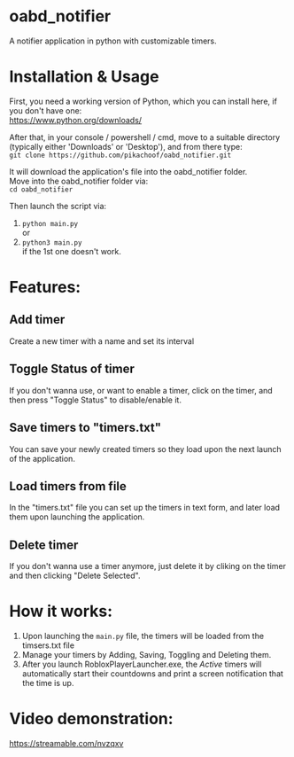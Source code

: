 # oabd_notifier
A notifier application in python with customizable timers.

# Installation & Usage
First, you need a working version of Python, which you can install here, if you don't have one:  
https://www.python.org/downloads/  

After that, in your console / powershell / cmd, move to a suitable directory (typically either 'Downloads' or 'Desktop'), and from there type:  
```git clone https://github.com/pikachoof/oabd_notifier.git```  
  
It will download the application's file into the oabd_notifier folder.  
Move into the oabd_notifier folder via:  
```cd oabd_notifier```  
  
Then launch the script via:  
1) ```python main.py```  
or  
2) ```python3 main.py```  
if the 1st one doesn't work.  
  
# Features:
## Add timer
Create a new timer with a name and set its interval

## Toggle Status of timer
If you don't wanna use, or want to enable a timer, click on the timer, and then press "Toggle Status" to disable/enable it.

## Save timers to "timers.txt"
You can save your newly created timers so they load upon the next launch of the application.

## Load timers from file
In the "timers.txt" file you can set up the timers in text form, and later load them upon launching the application.

## Delete timer
If you don't wanna use a timer anymore, just delete it by cliking on the timer and then clicking "Delete Selected".

# How it works:
1) Upon launching the `main.py` file, the timers will be loaded from the timsers.txt file
2) Manage your timers by Adding, Saving, Toggling and Deleting them.
3) After you launch RobloxPlayerLauncher.exe, the *Active* timers will automatically start their countdowns and print a screen notification that the time is up.

# Video demonstration:
https://streamable.com/nvzqxv
